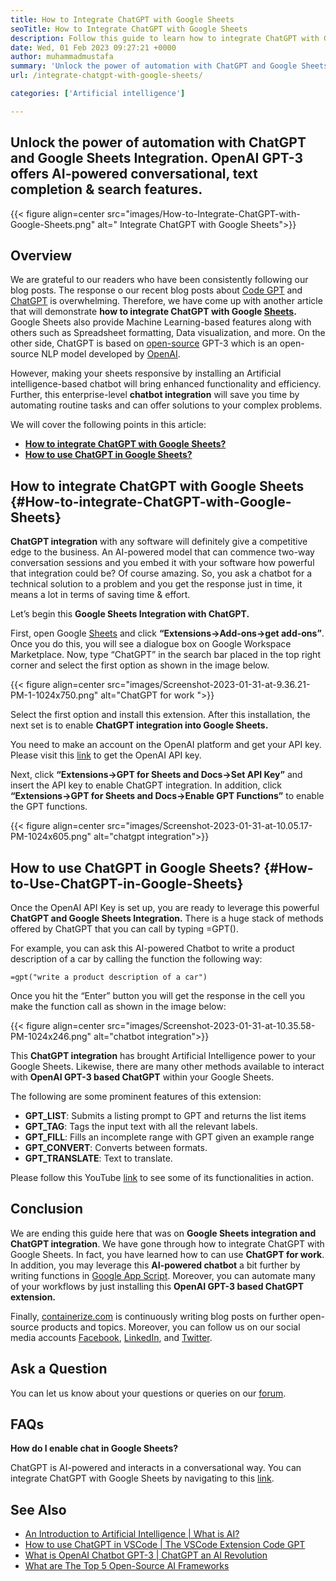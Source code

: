 ```yaml
---
title: How to Integrate ChatGPT with Google Sheets
seoTitle: How to Integrate ChatGPT with Google Sheets
description: Follow this guide to learn how to integrate ChatGPT with Google Sheets. Enrich your sheets with an Artificial Intelligence-based chatbot called ChatGPT.
date: Wed, 01 Feb 2023 09:27:21 +0000
author: muhammadmustafa
summary: 'Unlock the power of automation with ChatGPT and Google Sheets Integration. OpenAI GPT-3 offers AI-powered conversational, text completion &amp; search features.'
url: /integrate-chatgpt-with-google-sheets/

categories: ['Artificial intelligence']

---
```

## Unlock the power of automation with ChatGPT and Google Sheets Integration. OpenAI GPT-3 offers AI-powered conversational, text completion & search features.

{{< figure align=center src="images/How-to-Integrate-ChatGPT-with-Google-Sheets.png" alt=" Integrate ChatGPT with Google Sheets">}}  

## Overview

We are grateful to our readers who have been consistently following our blog posts. The response o our recent blog posts about [Code GPT][1] and [ChatGPT][2] is overwhelming. Therefore, we have come up with another article that will demonstrate **how to integrate ChatGPT with Google [Sheets][3].** Google Sheets also provide Machine Learning-based features along with others such as Spreadsheet formatting, Data visualization, and more. On the other side, ChatGPT is based on [open-source][4] GPT-3 which is an open-source NLP model developed by [OpenAI][5]. 

However, making your sheets responsive by installing an Artificial intelligence-based chatbot will bring enhanced functionality and efficiency. Further, this enterprise-level **chatbot integration** will save you time by automating routine tasks and can offer solutions to your complex problems. 

We will cover the following points in this article:

  * [**How to integrate ChatGPT with Google Sheets?**][6]
  * [**How to use ChatGPT in Google Sheets?**][7]

## How to integrate ChatGPT with Google Sheets {#How-to-integrate-ChatGPT-with-Google-Sheets}

**ChatGPT integration** with any software will definitely give a competitive edge to the business. An AI-powered model that can commence two-way conversation sessions and you embed it with your software how powerful that integration could be? Of course amazing. So, you ask a chatbot for a technical solution to a problem and you get the response just in time, it means a lot in terms of saving time & effort.

Let’s begin this **Google Sheets Integration with ChatGPT.** 

First, open Google [Sheets][3] and click **“Extensions->Add-ons->get add-ons”**. Once you do this, you will see a dialogue box on Google Workspace Marketplace. Now, type “ChatGPT” in the search bar placed in the top right corner and select the first option as shown in the image below. 

{{< figure align=center src="images/Screenshot-2023-01-31-at-9.36.21-PM-1-1024x750.png" alt="ChatGPT for work ">}}  

Select the first option and install this extension. After this installation, the next set is to enable **ChatGPT integration into Google Sheets.** 

You need to make an account on the OpenAI platform and get your API key. Please visit this [link][1] to get the OpenAI API key. 

Next, click **“Extensions->GPT for Sheets and Docs->Set API Key”** and insert the API key to enable ChatGPT integration. In addition, click **“Extensions->GPT for Sheets and Docs->Enable GPT Functions”** to enable the GPT functions.

{{< figure align=center src="images/Screenshot-2023-01-31-at-10.05.17-PM-1024x605.png" alt="chatgpt integration">}}  

## How to use ChatGPT in Google Sheets? {#How-to-Use-ChatGPT-in-Google-Sheets}

Once the OpenAI API Key is set up, you are ready to leverage this powerful **ChatGPT and Google Sheets Integration.** There is a huge stack of methods offered by ChatGPT that you can call by typing =GPT(). 

For example, you can ask this AI-powered Chatbot to write a product description of a car by calling the function the following way:


```
=gpt("write a product description of a car")
```


Once you hit the “Enter” button you will get the response in the cell you make the function call as shown in the image below:

{{< figure align=center src="images/Screenshot-2023-01-31-at-10.35.58-PM-1024x246.png" alt="chatbot integration">}}  

This **ChatGPT integration** has brought Artificial Intelligence power to your Google Sheets. Likewise, there are many other methods available to interact with **OpenAI GPT-3 based ChatGPT** within your Google Sheets. 

The following are some prominent features of this extension:

  * **GPT_LIST**: Submits a listing prompt to GPT and returns the list items
  * **GPT_TAG**: Tags the input text with all the relevant labels.
  * **GPT_FILL**: Fills an incomplete range with GPT given an example range
  * **GPT_CONVERT**: Converts between formats.
  * **GPT_TRANSLATE**: Text to translate.

Please follow this YouTube [link][8] to see some of its functionalities in action. 

## Conclusion

We are ending this guide here that was on **Google Sheets integration and ChatGPT integration**. We have gone through how to integrate ChatGPT with Google Sheets. In fact, you have learned how to can use **ChatGPT for work**. In addition, you may leverage this **AI-powered chatbot** a bit further by writing functions in [Google App Script][9]. Moreover, you can automate many of your workflows by just installing this **OpenAI GPT-3 based ChatGPT extension.** 

Finally, [containerize.com][10] is continuously writing blog posts on further open-source products and topics. Moreover, you can follow us on our social media accounts [Facebook][11], [LinkedIn][12], and [Twitter][13].

## Ask a Question

You can let us know about your questions or queries on our [forum][14].

## FAQs

**How do I enable chat in Google Sheets?**

ChatGPT is AI-powered and interacts in a conversational way. You can integrate ChatGPT with Google Sheets by navigating to this [link][6].

## See Also

  * [An Introduction to Artificial Intelligence | What is AI?][15]
  * [How to use ChatGPT in VSCode | The VSCode Extension Code GPT][1]
  * [What is OpenAI Chatbot GPT-3 | ChatGPT an AI Revolution][2]
  * [What are The Top 5 Open-Source AI Frameworks][16]

 [1]: https://blog.containerize.com/artificial-intelligence/how-to-use-chatgpt-in-vscode-the-vscode-extension-codegpt/

 [2]: https://blog.containerize.com/artificial-intelligence/what-is-openai-chatbot-gpt-3-chatgpt-an-ai-revolution/

 [3]: https://www.google.com/sheets/about/
 [4]: https://products.containerize.com/
 [5]: https://openai.com/
 [6]: #How-to-integrate-ChatGPT-with-Google-Sheets
 [7]: #How-to-Use-ChatGPT-in-Google-Sheets
 [8]: https://www.youtube.com/watch?v=lnQPAWWmaKk&t=106s
 [9]: https://www.google.com/script/start/
 [10]: https://www.containerize.com/
 [11]: https://web.facebook.com/containerize
 [12]: https://www.linkedin.com/company/containerize/
 [13]: https://twitter.com/containerize_co
 [14]: https://forum.containerize.com/
 [15]: https://blog.containerize.com/artificial-intelligence/an-introduction-to-artificial-intelligence-what-is-ai/

 [16]: https://blog.containerize.com/artificial-intelligence/top-5-open-source-ai-frameworks/
